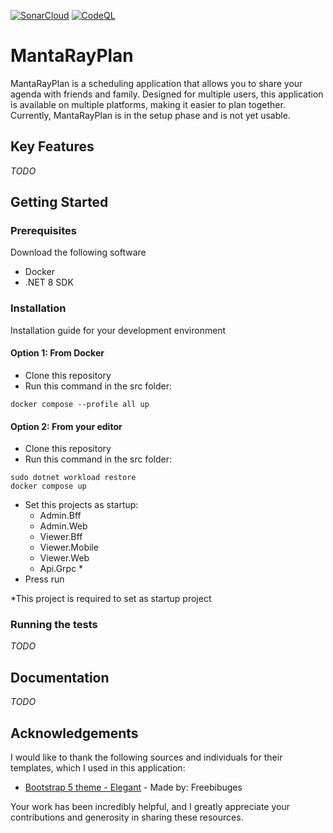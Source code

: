 [![SonarCloud](https://github.com/MadWorldNL/MantaRayPlan/actions/workflows/sonarqube.yaml/badge.svg)](https://github.com/MadWorldNL/MantaRayPlan/actions/workflows/sonarqube.yaml)
[![CodeQL](https://github.com/MadWorldNL/MantaRayPlan/actions/workflows/github-code-scanning/codeql/badge.svg)](https://github.com/MadWorldNL/MantaRayPlan/actions/workflows/github-code-scanning/codeql)

# MantaRayPlan 
MantaRayPlan is a scheduling application that allows you to share your agenda with friends and family. 
Designed for multiple users, this application is available on multiple platforms, making it easier to plan together. 
Currently, MantaRayPlan is in the setup phase and is not yet usable.

## Key Features
*TODO*

## Getting Started
### Prerequisites
Download the following software
* Docker 
* .NET 8 SDK

### Installation
Installation guide for your development environment
#### Option 1: From Docker
* Clone this repository
* Run this command in the src folder:
```shell
docker compose --profile all up
```

#### Option 2: From your editor
* Clone this repository
* Run this command in the src folder:
```shell
sudo dotnet workload restore
docker compose up
```
* Set this projects as startup:
    * Admin.Bff
    * Admin.Web
    * Viewer.Bff
    * Viewer.Mobile
    * Viewer.Web
    * Api.Grpc *
* Press run

*This project is required to set as startup project

### Running the tests
*TODO*

## Documentation
*TODO*

## Acknowledgements
I would like to thank the following sources and individuals for their templates, which I used in this application:
- [Bootstrap 5 theme - Elegant](https://themewagon.com/themes/free-bootstrap-5-html-5-admin-dashboard-website-template-elegant/) - Made by: Freebibuges

Your work has been incredibly helpful, and I greatly appreciate your contributions and generosity in sharing these resources.